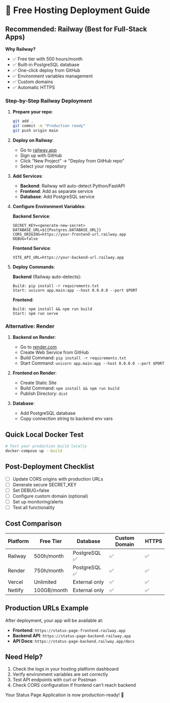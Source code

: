 # 🚀 Free Hosting Deployment Guide

## Recommended: Railway (Best for Full-Stack Apps)

**Why Railway?** 
- ✅ Free tier with 500 hours/month
- ✅ Built-in PostgreSQL database
- ✅ One-click deploy from GitHub
- ✅ Environment variables management
- ✅ Custom domains
- ✅ Automatic HTTPS

### Step-by-Step Railway Deployment

1. **Prepare your repo**:
   ```bash
   git add .
   git commit -m "Production ready"
   git push origin main
   ```

2. **Deploy on Railway**:
   - Go to [railway.app](https://railway.app)
   - Sign up with GitHub
   - Click "New Project" → "Deploy from GitHub repo"
   - Select your repository

3. **Add Services**:
   - **Backend**: Railway will auto-detect Python/FastAPI
   - **Frontend**: Add as separate service
   - **Database**: Add PostgreSQL service

4. **Configure Environment Variables**:
   
   **Backend Service**:
   ```
   SECRET_KEY=<generate-new-secret>
   DATABASE_URL=${{Postgres.DATABASE_URL}}
   CORS_ORIGINS=https://your-frontend-url.railway.app
   DEBUG=false
   ```

   **Frontend Service**:
   ```
   VITE_API_URL=https://your-backend-url.railway.app
   ```

5. **Deploy Commands**:
   
   **Backend** (Railway auto-detects):
   ```
   Build: pip install -r requirements.txt
   Start: uvicorn app.main:app --host 0.0.0.0 --port $PORT
   ```

   **Frontend**:
   ```
   Build: npm install && npm run build
   Start: npm run serve
   ```

### Alternative: Render

1. **Backend on Render**:
   - Go to [render.com](https://render.com)
   - Create Web Service from GitHub
   - Build Command: `pip install -r requirements.txt`
   - Start Command: `uvicorn app.main:app --host 0.0.0.0 --port $PORT`

2. **Frontend on Render**:
   - Create Static Site
   - Build Command: `npm install && npm run build`
   - Publish Directory: `dist`

3. **Database**:
   - Add PostgreSQL database
   - Copy connection string to backend env vars

## Quick Local Docker Test

```bash
# Test your production build locally
docker-compose up --build
```

## Post-Deployment Checklist

- [ ] Update CORS origins with production URLs
- [ ] Generate secure SECRET_KEY
- [ ] Set DEBUG=false
- [ ] Configure custom domain (optional)
- [ ] Set up monitoring/alerts
- [ ] Test all functionality

## Cost Comparison

| Platform | Free Tier | Database | Custom Domain | HTTPS |
|----------|-----------|----------|---------------|--------|
| Railway | 500h/month | PostgreSQL ✅ | ✅ | ✅ |
| Render | 750h/month | PostgreSQL ✅ | ✅ | ✅ |
| Vercel | Unlimited | External only | ✅ | ✅ |
| Netlify | 100GB/month | External only | ✅ | ✅ |

## Production URLs Example

After deployment, your app will be available at:
- **Frontend**: `https://status-page-frontend.railway.app`
- **Backend API**: `https://status-page-backend.railway.app`
- **API Docs**: `https://status-page-backend.railway.app/docs`

## Need Help?

1. Check the logs in your hosting platform dashboard
2. Verify environment variables are set correctly  
3. Test API endpoints with curl or Postman
4. Check CORS configuration if frontend can't reach backend

Your Status Page Application is now production-ready! 🎉
